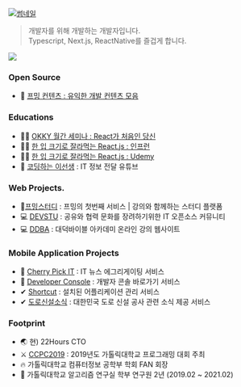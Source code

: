 [![썸네일](https://user-images.githubusercontent.com/46296754/145671738-916784ea-ef0b-4445-b989-83404e4ab495.png)](https://www.udemy.com/course/winterlood-react-basic/?referralCode=CB775FCF68FAC7B4BF4C)

> 개발자를 위해 개발하는 개발자입니다.\
> Typescript, Next.js, ReactNative를 즐겁게 합니다.

![](https://readme-stickers.vercel.app/api/kodeveloper?name=%EC%9D%B4%EC%A0%95%ED%99%98)


### Open Source
- 🌱 [프밍 컨텐츠 : 유익한 개발 컨텐츠 모음](https://github.com/pming-kr/pming-content)

### Educations
- 👨‍🎓 [OKKY 월간 세미나 : React가 처음인 당신](https://www.youtube.com/watch?v=mfzRXKUQCvY)
- 👨‍🎓 [한 입 크기로 잘라먹는 React.js : 인프런](https://www.inflearn.com/course/한입-리액트?inst=99ba74ca)
- 👨‍🎓 [한 입 크기로 잘라먹는 React.js : Udemy](https://www.udemy.com/course/winterlood-react-basic/?referralCode=CB775FCF68FAC7B4BF4C)
- 👨‍ [코딩하는 이선생](https://www.youtube.com/channel/UCn7yFtl60fQsRtEaoyuzFUg) : IT 정보 전달 유튜브

### Web Projects.
- 🦋[프밍스터디](https://study.pming.kr/) : 프밍의 첫번째 서비스 | 강의와 함께하는 스터디 플랫폼
- 💻 [DEVSTU](https://devstu.co.kr/) : 공유와 협력 문화를 장려하기위한 IT 오픈소스 커뮤니티
- 💻 [DDBA](https://ddba.or.kr/) : 대덕바이블 아카데미 온라인 강의 웹사이트

### Mobile Application Projects
- 🍒 [Cherry Pick IT](https://play.google.com/store/apps/details?id=com.cherrypick_it) : IT 뉴스 에그리게이팅 서비스
- 🏹 [Developer Console](https://play.google.com/store/apps/details?id=com.developer_console) : 개발자 콘솔 바로가기 서비스
- ✔ [Shortcut](https://play.google.com/store/apps/details?id=com.jeonghwan.flutterexam.flutter_example) : 설치된 어플리케이션 관리 서비스
- ✔ [도로신설소식](https://play.google.com/store/apps/details?id=com.roadconstruct) : 대한민국 도로 신설 공사 관련 소식 제공 서비스

### Footprint
- 🌏 현) 22Hours CTO
- ⚔️ [CCPC2019](https://ccpc2019.github.io/) : 2019년도 가톨릭대학교 프로그래밍 대회 주최
- 🔥  가톨릭대학교 컴퓨터정보 공학부 학회 FAN 회장
- 🔎 가톨릭대학교 알고리즘 연구실 학부 연구원 2년 (2019.02 ~ 2021.02)
